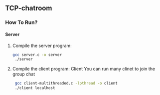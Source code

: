 ## TCP-chatroom

### How To Run?

#### Server

1. Compile the server program:
   
   ```sh
   gcc server.c -o server
    ./server

2. Compile the client program: Client
    You can run many clinet to join the group chat
   
   ```sh
    gcc client-multithreaded.c -lpthread -o client
    ./client localhost
